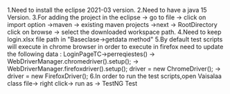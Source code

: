 1.Need to install the eclipse 2021-03 version. 
2.Need to have a java 15 Version. 
3.For adding the project in the eclipse -> go to file -> click on import option ->maven -> existing maven projects ->next -> RootDirectory click on browse -> select the downloaded workspace path. 
4.Need to keep login.xlsx file path in "Baseclase->getdata method" 
5.By default test scripts will execute in chrome browser in order to execute in firefox need to update the following data : LoginPageTC->perreqiestes() -> WebDriverManager.chromedriver().setup(); -> WebDriverManager.firefoxdriver().setup(); driver = new ChromeDriver(); -> driver = new FirefoxDriver(); 
6.In order to run the test scripts,open Vaisalaa class file-> right click-> run as -> TestNG Test
